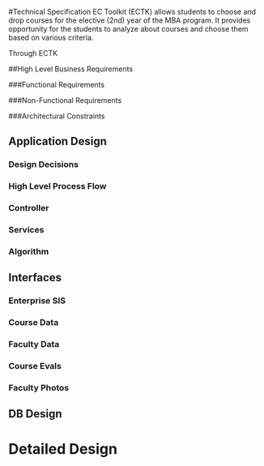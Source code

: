 #Technical Specification
EC Toolkit (ECTK) allows students to choose and drop courses for the elective (2nd) year of the MBA program. It provides opportunity for the students to analyze about courses and choose them based on various criteria. 

Through ECTK 

##High Level Business Requirements

###Functional Requirements

###Non-Functional Requirements

###Architectural Constraints

## Application Design

### Design Decisions

### High Level Process Flow

### Controller

### Services

### Algorithm

## Interfaces

### Enterprise SIS

### Course Data

### Faculty Data

### Course Evals

### Faculty Photos

## DB Design


# Detailed Design



